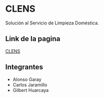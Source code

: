 # CLENS

Solución al Servicio de Limpieza Doméstica.

## Link de la pagina
[CLENS](https://gilberthuarcaya.github.io/top-v17-frontend-clens/)

## Integrantes
- Alonso Garay
- Carlos Jaramillo
- Gilbert Huarcaya
